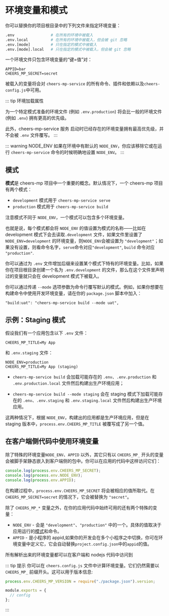 # 环境变量和模式

你可以替换你的项目根目录中的下列文件来指定环境变量：

```bash
.env                # 在所有的环境中被载入
.env.local          # 在所有的环境中被载入，但会被 git 忽略
.env.[mode]         # 只在指定的模式中被载入
.env.[mode].local   # 只在指定的模式中被载入，但会被 git 忽略
```

一个环境文件只包含环境变量的“键=值”对：

```
APPID=bar
CHEERS_MP_SECRET=secret
```

被载入的变量将会对 `cheers-mp-service` 的所有命令、插件和依赖以及`cheers-config.js`中可用。

::: tip 环境加载属性

为一个特定模式准备的环境文件 (例如 `.env.production`) 将会比一般的环境文件 (例如 `.env`) 拥有更高的优先级。

此外，cheers-mp-service 服务 启动时已经存在的环境变量拥有最高优先级，并不会被 `.env` 文件覆写。
:::

::: warning NODE_ENV
如果在环境中有默认的 `NODE_ENV`，你应该移除它或在运行 `cheers-mp-service` 命令的时候明确地设置 `NODE_ENV`。
:::

## 模式

**模式**是 cheers-mp 项目中一个重要的概念。默认情况下，一个 cheers-mp 项目有两个模式：

- `development` 模式用于 `cheers-mp-service serve`
- `production` 模式用于 `cheers-mp-service build`

注意模式不同于 `NODE_ENV`，一个模式可以包含多个环境变量。

也就是说，每个模式都会将 `NODE_ENV` 的值设置为模式的名称——比如在 development 模式下会去读取`.development` 文件，如果文件里设置了 `NODE_ENV=development` 的环境变量，则`NODE_ENV`会被设置为 `"development"`；如果没有设置，则看命令名字，`serve`命令对应`"development"`, `build` 命令对应 `"production"`.

你可以通过为 `.env` 文件增加后缀来设置某个模式下特有的环境变量。比如，如果你在项目根目录创建一个名为 `.env.development` 的文件，那么在这个文件里声明过的变量就只会在 development 模式下被载入。

你可以通过传递 `--mode` 选项参数为命令行覆写默认的模式。例如，如果你想要在构建命令中使用开发环境变量，请在你的 `package.json` 脚本中加入：

```
"build:uat": "cheers-mp-service build --mode uat",
```

## 示例：Staging 模式

假设我们有一个应用包含以下 `.env` 文件：

```
CHEERS_MP_TITLE=My App
```

和 `.env.staging` 文件：

```
NODE_ENV=production
CHEERS_MP_TITLE=My App (staging)
```

- `cheers-mp-service build` 会加载可能存在的 `.env`、`.env.production` 和 `.env.production.local` 文件然后构建出生产环境应用；

- `cheers-mp-service build --mode staging` 会在 staging 模式下加载可能存在的 `.env`、`.env.staging` 和 `.env.staging.local` 文件然后构建出生产环境应用。

这两种情况下，根据 `NODE_ENV`，构建出的应用都是生产环境应用，但是在 staging 版本中，`process.env.CHEERS_MP_TITLE` 被覆写成了另一个值。

## 在客户端侧代码中使用环境变量

除了特殊的环境变量`NODE_ENV`、`APPID` 以外，其它只有以 `CHEERS_MP_` 开头的变量会被脚手架静态嵌入到客户端侧的包中。你可以在应用的代码中这样访问它们：

```js
console.log(process.env.CHEERS_MP_SECRET);
console.log(process.env.NODE_ENV);
console.log(process.env.APPID);
```

在构建过程中，`process.env.CHEERS_MP_SECRET` 将会被相应的值所取代。在 `CHEERS_MP_SECRET=secret` 的情况下，它会被替换为 `"secret"`。

除了 `CHEERS_MP_*` 变量之外，在你的应用代码中始终可用的还有两个特殊的变量：

- `NODE_ENV` - 会是 `"development"`、`"production"` 中的一个。具体的值取决于应用运行的[模式](#模式)和命令。
- `APPID` - 是小程序的 appid,如果你的开发会在多个小程序之中切换，你可在环境变量中定义它，它会自动替换`project.config.json`中的`appid`的值。

所有解析出来的环境变量都可以在客户端和 nodejs 代码中访问到

::: tip 提示
你可以在 `cheers.config.js` 文件中计算环境变量。它们仍然需要以 `CHEERS_MP_` 前缀开头。这可以用于版本信息:

```js
process.env.CHEERS_MP_VERSION = require("./package.json").version;

module.exports = {
  // config
};
```

:::
